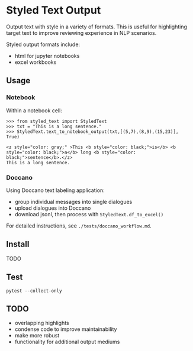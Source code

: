 # Styled Text Output

Output text with style in a variety of formats.  This is useful for highlighting target text to improve reviewing experience in NLP scenarios.

Styled output formats include:

* html for jupyter notebooks
* excel workbooks


## Usage

### Notebook

Within a notebook cell:

```
>>> from styled_text import StyledText
>>> txt = "This is a long sentence."
>>> StyledText.text_to_notebook_output(txt,[(5,7),(8,9),(15,23)], True)

<z style="color: gray;" >This <b style="color: black;">is</b> <b style="color: black;">a</b> long <b style="color: black;">sentence</b>.</z>
This is a long sentence.
```

### Doccano

Using Doccano text labeling application:

* group individual messages into single dialogues
* upload dialogues into Doccano
* download jsonl, then process with `StyledText.df_to_excel()`

For detailed instructions, see `./tests/doccano_workflow.md`.


## Install

TODO


## Test

`pytest --collect-only`


## TODO

* overlapping highlights
* condense code to improve maintainability
* make more robust
* functionality for additional output mediums